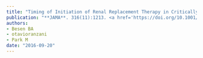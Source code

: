 ```yaml
---
title: "Timing of Initiation of Renal Replacement Therapy in Critically Ill Patients With Acute Kidney Injury"
publication: "**JAMA**. 316(11):1213. <a href='https://doi.org/10.1001/jama.2016.11332' target='_blank' rel='noopener noreferrer'>10.1001/jama.2016.11332</a>"
authors:
- Besen BA
- otavioranzani
- Park M
date: "2016-09-20"
---
```

